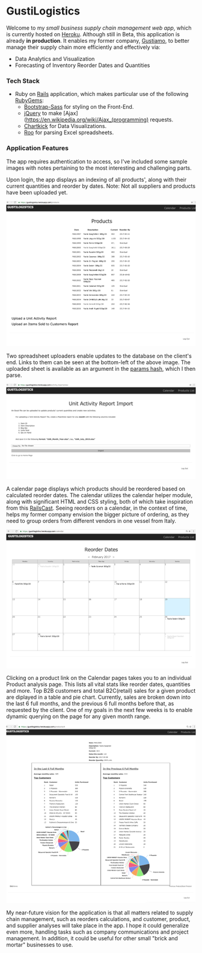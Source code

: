 # GustiLogistics

Welcome to my *small business supply chain management web app*, which is currently hosted on [Heroku](https://www.heroku.com/). Although still in Beta, this application is already **in production**. It enables my former company, [Gustiamo](https://www.gustiamo.com/), to better manage their supply chain more efficiently and effectively via:
* Data Analytics and Visualization
* Forecasting of Inventory Reorder Dates and Quantities

### Tech Stack

* Ruby on [Rails](http://rubyonrails.org/) application, which makes particular use of the following [RubyGems](https://rubygems.org/):
  * [Bootstrap-Sass](https://github.com/twbs/bootstrap-sass/) for styling on the Front-End.
  * [jQuery](https://rubygems.org/gems/jquery-rails) to make [Ajax](https://en.wikipedia.org/wiki/Ajax_(programming) requests.
  * [Chartkick](https://github.com/ankane/chartkick) for Data Visualizations.
  * [Roo](https://github.com/roo-rb/roo) for parsing Excel spreadsheets.

### Application Features

The app requires authentication to access, so I've included some sample images with notes pertaining to the most interesting and challenging parts. 

Upon login, the app displays an indexing of all products', along with their current quantities and reorder by dates. Note: Not all suppliers and products have been uploaded yet.

![alt text](/sample_images/ProductsIndexPage.png "Products List")

Two spreadsheet uploaders enable updates to the database on the client's end. Links to them can be seen at the bottom-left of the above image. The uploaded sheet is available as an argument in the [params hash](https://gorails.com/episodes/the-params-hash), which I then parse. 

![alt text](/sample_images/FileUploader.png "File Uploader")

A calendar page displays which products should be reordered based on calculated reorder dates. The calendar utilizes the calendar helper module, along with significant HTML and CSS styling, both of which take inspiration from this [RailsCast](http://railscasts.com/episodes/213-calendars). Seeing reorders on a calendar, in the context of time, helps my former company envision the bigger picture of ordering, as they need to group orders from different vendors in one vessel from Italy. 

![alt text](/sample_images/CalendarPage.png "Calendar Prototype")

Clicking on a product link on the Calendar pages takes you to an individual Product analysis page. This lists all vital stats like reorder dates, quantities and more. Top B2B customers and total B2C(retail) sales for a given product are diplayed in a table and pie chart. Currently, sales are broken down into the last 6 full months, and the previous 6 full months before that, as requested by the client. One of my goals in the next few weeks is to enable dynamic querying on the page for any given month range.  

![alt text](/sample_images/ProductAnalysisPage.png "Product Analysis")

My near-future vision for the application is that all matters related to supply chain management, such as reorders calculations, and customer, product, and supplier analyses will take place in the app. I hope it could generalize even more, handling tasks such as company communications and project management. In addition, it could be useful for other small "brick and mortar" businesses to use.
